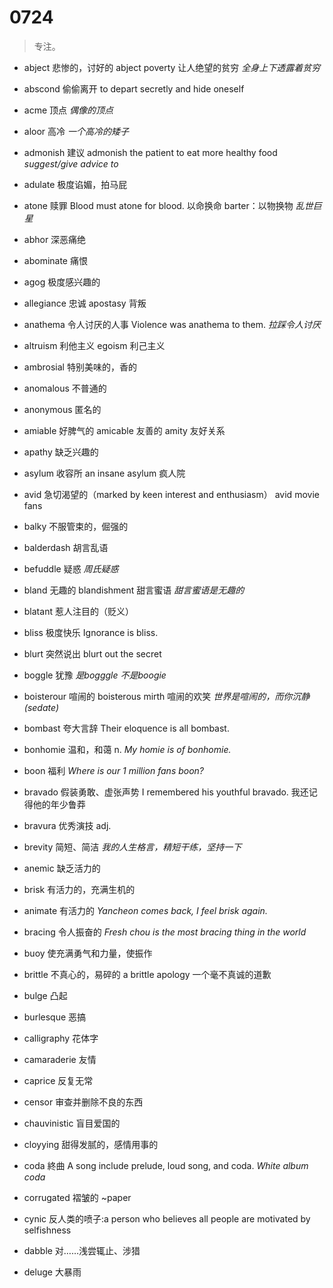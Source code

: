 # 0724
> 专注。

- abject 悲惨的，讨好的
abject poverty 让人绝望的贫穷
*全身上下透露着贫穷*

- abscond 偷偷离开 to depart secretly and hide oneself

- acme 顶点
*偶像的顶点*

- aloor 高冷
*一个高冷的矮子*

- admonish 建议
admonish the patient to eat more healthy food
*suggest/give advice to*

- adulate 极度谄媚，拍马屁
- atone 赎罪
Blood must atone for blood. 以命换命
barter：以物换物
*乱世巨星*

- abhor 深恶痛绝
- abominate 痛恨

- agog 极度感兴趣的

- allegiance 忠诚 apostasy 背叛

- anathema 令人讨厌的人事
Violence was anathema to them.
*拉踩令人讨厌*

- altruism 利他主义
egoism 利己主义

- ambrosial 特别美味的，香的

- anomalous 不普通的
- anonymous 匿名的

- amiable 好脾气的 amicable 友善的 amity 友好关系

- apathy 缺乏兴趣的

- asylum 收容所
an insane asylum 疯人院

- avid 急切渴望的（marked by keen interest and enthusiasm）
avid movie fans

- balky 不服管束的，倔强的

- balderdash 胡言乱语

- befuddle 疑惑
*周氏疑惑*

- bland 无趣的 blandishment 甜言蜜语
*甜言蜜语是无趣的*

- blatant 惹人注目的（贬义）

- bliss 极度快乐 Ignorance is bliss.

- blurt 突然说出 blurt out the secret

- boggle 犹豫
*是bogggle 不是boogie*

- boisterour 喧闹的
boisterous mirth 喧闹的欢笑
*世界是喧闹的，而你沉静(sedate)*

- bombast 夸大言辞
Their eloquence is all bombast.

- bonhomie 温和，和蔼 n.
*My homie is of bonhomie.*

- boon 福利
*Where is our 1 million fans boon?*


- bravado 假装勇敢、虚张声势
I remembered his youthful bravado. 我还记得他的年少鲁莽

- bravura 优秀演技 adj.

- brevity 简短、简洁
*我的人生格言，精短干练，坚持一下*

- anemic 缺乏活力的
- brisk 有活力的，充满生机的
- animate 有活力的
*Yancheon comes back, I feel brisk again.*
- bracing 令人振奋的
*Fresh chou is the most bracing thing in the world*
- buoy 使充满勇气和力量，使振作

- brittle 不真心的，易碎的
 a brittle apology 一个毫不真诚的道歉

- bulge 凸起

- burlesque 恶搞

- calligraphy 花体字
- camaraderie 友情

- caprice 反复无常

- censor 审查并删除不良的东西

- chauvinistic 盲目爱国的

- cloyying 甜得发腻的，感情用事的

- coda 終曲
A song include prelude, loud song, and coda.
*White album coda*

- corrugated 褶皱的 ~paper

- cynic 反人类的喷子:a person who believes all people are motivated by selfishness

- dabble 对……浅尝辄止、涉猎

- deluge 大暴雨



